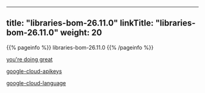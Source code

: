 
---
title: "libraries-bom-26.11.0"
linkTitle: "libraries-bom-26.11.0"
weight: 20
---

{{% pageinfo %}}
libraries-bom-26.11.0
{{% /pageinfo %}}

[you're doing great](https://alicejli.github.io/javadocs-test/lychee_wink.gif)

[google-cloud-apikeys](https://alicejli.github.io/javadocs-test/libraries-bom-26.11.0/google-cloud-apikeys/)

[google-cloud-language](https://alicejli.github.io/javadocs-test/libraries-bom-26.11.0/google-cloud-language/)

